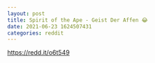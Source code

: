 ```yaml
--- 
layout: post 
title: Spirit of the Ape - Geist Der Affen 😂 
date: 2021-06-23 1624507431 
categories: reddit 
--- 
```

https://redd.it/o6t549
